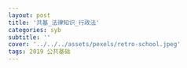 ```yaml
---
layout: post
title: '共基_法律知识_行政法'
categories: syb
subtitle: ''
cover: '../../../assets/pexels/retro-school.jpeg'
tags: 2019 公共基础
---
```

